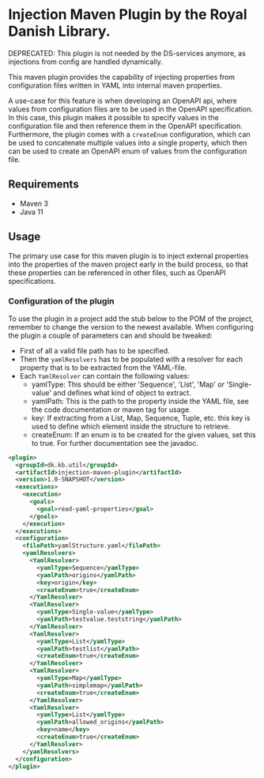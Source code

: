 # Injection Maven Plugin by the Royal Danish Library.

DEPRECATED: This plugin is not needed by the DS-services anymore, as injections from config are handled dynamically. 

This maven plugin provides the capability of injecting properties from configuration files written in YAML into internal
maven properties. 

A use-case for this feature is when developing an OpenAPI api, where values from configuration files are to be used in
the OpenAPI specification. In this case, this plugin makes it possible to specify values in the configuration file and
then reference them in the OpenAPI specification. Furthermore, the plugin comes with a `createEnum` configuration, which
can be used to concatenate multiple values into a single property, which then can be used to create an OpenAPI enum of 
values from the configuration file.

## Requirements
* Maven 3
* Java 11

## Usage
The primary use case for this maven plugin is to inject external properties into the properties of the maven project 
early in the build process, so that these properties can be referenced in other files, such as OpenAPI specifications.

### Configuration of the plugin
To use the plugin in a project add the stub below to the POM of the project, remember to change the version to the 
newest available. When configuring the plugin a couple of parameters can and should be tweaked:
* First of all a valid file path has to be specified.
* Then the `yamlResolvers` has to be populated with a resolver for each property that is to be extracted from the YAML-file.
* Each `YamlResolver` can contain the following values: 
  * yamlType: This should be either 'Sequence', 'List', 'Map' or 'Single-value' and defines what kind of object to extract.
  * yamlPath: This is the path to the property inside the YAML file, see the code documentation or maven tag for usage.
  * key: If extracting from a List, Map, Sequence, Tuple, etc. this key is used to define which element inside the structure to retrieve.
  * createEnum: If an enum is to be created for the given values, set this to true. For further documentation see the javadoc.
```xml
<plugin>
  <groupId>dk.kb.util</groupId>
  <artifactId>injection-maven-plugin</artifactId>
  <version>1.0-SNAPSHOT</version>
  <executions>
    <execution>
      <goals>
        <goal>read-yaml-properties</goal>
      </goals>
    </execution>
  </executions>
  <configuration>
    <filePath>yamlStructure.yaml</filePath>
    <yamlResolvers>
      <YamlResolver>
        <yamlType>Sequence</yamlType>
        <yamlPath>origins</yamlPath>
        <key>origin</key>
        <createEnum>true</createEnum>
      </YamlResolver>
      <YamlResolver>
        <yamlType>Single-value</yamlType>
        <yamlPath>testvalue.teststring</yamlPath>
      </YamlResolver>
      <YamlResolver>
        <yamlType>List</yamlType>
        <yamlPath>testlist</yamlPath>
        <createEnum>true</createEnum>
      </YamlResolver>
      <YamlResolver>
        <yamlType>Map</yamlType>
        <yamlPath>simplemap</yamlPath>
        <createEnum>true</createEnum>
      </YamlResolver>
      <YamlResolver>
        <yamlType>List</yamlType>
        <yamlPath>allowed_origins</yamlPath>
        <key>name</key>
        <createEnum>true</createEnum>
      </YamlResolver>
    </yamlResolvers>
  </configuration>
</plugin>
```

